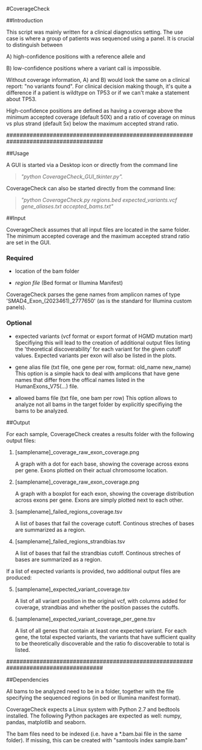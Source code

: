 #CoverageCheck

##Introduction

This script was mainly written for a clinical diagnostics setting. The use case is where a group of patients was sequenced using a panel. It is crucial to distinguish between 

A) high-confidence positions with a reference allele and

B) low-confidence positions where a variant call is impossible.

Without coverage information, A) and B) would look the same on a clinical report: "no variants found". For clinical decision making though, it's quite a difference if a patient is wildtype on TP53 or if we can't make a statement about TP53.

High-confidence positions are defined as having a coverage above the minimum accepted coverage (default 50X) and a ratio of coverage on minus vs plus strand (default 5x)
below the maximum accepted strand ratio.

#####################################################################################

##Usage

A GUI is started via a Desktop icon or directly from the command line

> *"python CoverageCheck_GUI_tkinter.py".*

CoverageCheck can also be started directly from the command line:

> *"python CoverageCheck.py regions.bed expected_variants.vcf gene_aliases.txt accepted_bams.txt"*

##Input

CoverageCheck assumes that all input files are located in the same folder.
The minimum accepted coverage and the maximum accepted strand ratio are set in the GUI.

### Required
- location of the bam folder

- *region file* (Bed format or Illumina Manifest)

CoverageCheck parses the gene names from amplicon names of type 'SMAD4_Exon_(2023461)_2777650' (as is the standard for Illumina custom panels).

### Optional
- expected variants (vcf format or export format of HGMD mutation mart)
Specifiying this will lead to the creation of additional output files listing the 'theoretical discoverability' for each variant for the given cutoff values. Expected variants per exon will also be listed in the plots.

- gene alias file (txt file, one gene per row, format: old_name new_name)
This option is a simple hack to deal with amplicons that have gene names that differ from the offical names listed in the HumanExons_V75(...) file.  

- allowed bams file (txt file, one bam per row)
This option allows to analyze not all bams in the target folder by explicitly specifiying the bams to be analyzed. 

##Output

For each sample, CoverageCheck creates a results folder with the following output files:

1. [samplename]_coverage_raw_exon_coverage.png

    A graph with a dot for each base, showing the coverage across exons per gene. Exons plotted on their actual chromosome location.

2. [samplename]_coverage_raw_exon_coverage.png

    A graph with a boxplot for each exon, showing the coverage distribution across exons per gene. Exons are simply plotted next to each other.

3. [samplename]_failed_regions_coverage.tsv

    A list of bases that fail the coverage cutoff. Continous streches of bases are summarized as a region. 

4. [samplename]_failed_regions_strandbias.tsv

    A list of bases that fail the strandbias cutoff. Continous streches of bases are summarized as a region. 

If a list of expected variants is provided, two additional output files are produced:

5. [samplename]_expected_variant_coverage.tsv

    A list of all variant position in the original vcf, with columns added for coverage, strandbias and whether the position passes the cutoffs.

5. [samplename]_expected_variant_coverage_per_gene.tsv

    A list of all genes that contain at least one expected variant. For each gene, the total expected variants, the variants that have sufficient quality to be         theoretically discoverable and the ratio fo discoverable to total is listed.

#####################################################################################

##Dependencies

All bams to be analyzed need to be in a folder, together with the  file specifying the sequenced regions (in bed or Illumina manifest format). 

CoverageCheck expects a Linux system with Python 2.7 and bedtools installed. The following Python packages are expected as well: numpy, pandas, matplotlib and seaborn.

The bam files need to be indexed (i.e. have a *.bam.bai file in the same folder). If missing, this can be created with "samtools index sample.bam"